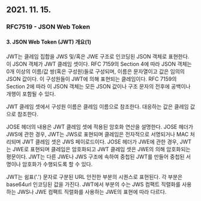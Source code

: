 ## 2021. 11. 15.

### RFC7519 - JSON Web Token

#### 3. JSON Web Token (JWT) 개요(1)

JWT는 클레임 집합을 JWS 및/혹은 JWE 구조로 인코딩된 JSON 객체로 표현한다. 이 JSON 객체가 JWT 클레임 셋이다. RFC 7159의 Section 4에 따라 JSON 객체는 0개 이상의 이름/값 쌍(혹은 구성원)들로 구성되며, 이름은 문자열이고 값은 임의의 JSON 값이다. 이 구성원들이 JWT에 의해 표현되는 클레임이다. RFC 7159의 Section 2에 따라 이 JSON 객체는 모든 JSON 값이나 구조 문자의 전후에 공백이나 개행이 포함될 수 있다.

JWT 클레임 셋에서 구성원 이름은 클레임 이름으로 참조한다. 대응하는 값은 클레임 값으로 참조한다.

JOSE 헤더의 내용은 JWT 클레임 셋에 적용된 암호화 연산을 설명한다. JOSE 헤더가 JWS에 관한 경우, JWT는 JWS로 표현되며 클레임은 전자적으로 서명되거나 MAC 처리되며 JWT 클레임 셋은 JWS 페이로드이다. JOSE 헤더가 JWE에 관한 경우, JWT는 JWE로 표현되며 클레임은 암호화되고 JWT 클레임 셋은 JWE의 의해 암호화되는 평문이다. JWT는 다른 JWE나 JWS 구조에 속하여 중첩된 JWT를 만들어 중첩된 서명이나 암호화가 수행되도록 할 수 있다.

JWT는 쉼표('.') 문자로 구분된 URL 안전한 부분의 시퀀스로 표현된다. 각 부분은 base64url 인코딩된 값을 가진다. JWT에서 부분의 수는 JWS 컴팩트 직렬화를 사용하는 JWS나 JWE 컴팩트 직렬화를 사용하는 JWE의 표현에 따라 다르다.

